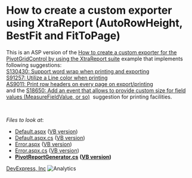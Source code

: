 

# How to create a custom exporter using XtraReport (AutoRowHeight, BestFit and FitToPage)

<p>This is an ASP version of the <a href="https://www.devexpress.com/Support/Center/p/E2231">How to create a custom exporter for the PivotGridControl by using the XtraReport suite</a> example that implements following suggestions:<br /><a href="https://www.devexpress.com/Support/Center/p/S130430">S130430: Support word wrap when printing and exporting</a><br /><a href="https://www.devexpress.com/Support/Center/p/S91257">S91257: Utilize a Line color when printing</a><br /><a href="https://www.devexpress.com/Support/Center/p/AS9011">AS9011: Print row headers on every page on export/printing</a><br />and the <a href="https://www.devexpress.com/Support/Center/p/S18650">S18650: Add an event that allows to provide custom size for field values (MeasureFieldValue, or so)</a>  suggestion for printing facilities.</p>

<br/>

<!--- Autogenerated footer --->
*Files to look at*:

* [Default.aspx](./CS/WebSite/Default.aspx) ([VB version](./VB/WebSite/Default.aspx))
* [Default.aspx.cs](./CS/WebSite/Default.aspx.cs#L43-L56) ([VB version](./VB/WebSite/Default.aspx.vb))
* [Error.aspx](./CS/WebSite/Error.aspx) ([VB version](./VB/WebSite/Error.aspx))
* [Error.aspx.cs](./CS/WebSite/Error.aspx.cs) ([VB version](./VB/WebSite/Error.aspx.vb))
* **[PivotReportGenerator.cs](./CS/WebSite/App_Code/PivotReportGenerator.cs)** **([VB version](./VB/WebSite/App_Code/PivotReportGenerator.vb))**


[DevExpress, Inc](https://www.devexpress.com)
![Analytics](https://ga-beacon.appspot.com/UA-118635726-1/e2686?pixel)
